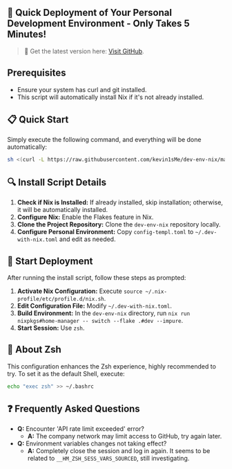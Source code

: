 
## 🚀 Quick Deployment of Your Personal Development Environment - Only Takes 5 Minutes!

> 🌟 Get the latest version here: [Visit GitHub](https://github.com/kevin1sMe/dev-env-nix).

## Prerequisites
- Ensure your system has curl and git installed.
- This script will automatically install Nix if it's not already installed.

## 📋 Quick Start
Simply execute the following command, and everything will be done automatically:
```bash
sh <(curl -L https://raw.githubusercontent.com/kevin1sMe/dev-env-nix/main/install)
```

## 🔍 Install Script Details
1. **Check if Nix is Installed:** If already installed, skip installation; otherwise, it will be automatically installed.
2. **Configure Nix:** Enable the Flakes feature in Nix.
3. **Clone the Project Repository:** Clone the `dev-env-nix` repository locally.
4. **Configure Personal Environment:** Copy `config-templ.toml` to `~/.dev-with-nix.toml` and edit as needed.

## 🚀 Start Deployment
After running the install script, follow these steps as prompted:
1. **Activate Nix Configuration:** Execute `source ~/.nix-profile/etc/profile.d/nix.sh`.
2. **Edit Configuration File:** Modify `~/.dev-with-nix.toml`.
3. **Build Environment:** In the `dev-env-nix` directory, run `nix run nixpkgs#home-manager -- switch --flake .#dev --impure`.
4. **Start Session:** Use `zsh`.

## 🎯 About Zsh
This configuration enhances the Zsh experience, highly recommended to try. To set it as the default Shell, execute:
```bash
echo "exec zsh" >> ~/.bashrc
```

## ❓ Frequently Asked Questions
- **Q:** Encounter 'API rate limit exceeded' error?
  - **A:** The company network may limit access to GitHub, try again later.
- **Q:** Environment variables changes not taking effect?
  - **A:** Completely close the session and log in again. It seems to be related to `__HM_ZSH_SESS_VARS_SOURCED`, still investigating.
